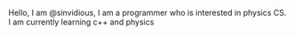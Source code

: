 

Hello, I am @sinvidious, I am a programmer who is interested in physics CS.
I am currently learning c++ and physics


